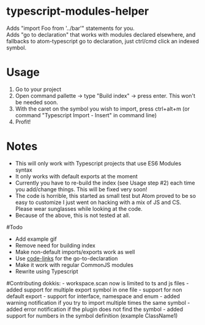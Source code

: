 # typescript-modules-helper

Adds "import Foo from '../bar'" statements for you.  
Adds "go to declaration" that works with modules declared elsewhere, and fallbacks to atom-typescript go to declaration, just ctrl/cmd click an indexed symbol.
# Usage
1. Go to your project
2. Open command pallette -> type "Build index" -> press enter. This won't be needed soon.
3. With the caret on the symbol you wish to import, press ctrl+alt+m (or command "Typescript Import - Insert" in command line)
4. Profit!

# Notes
- This will only work with Typescript projects that use ES6 Modules syntax
- It only works with default exports at the moment
- Currently you have to re-build the index (see Usage step #2) each time you add/change things. This will be fixed very soon!
- The code is horrible, this started as small test but Atom proved to be so easy to customize I just went on hacking with a mix of JS and CS. Please wear sunglasses while looking at the code.
- Because of the above, this is not tested at all.

#Todo
- Add example gif
- Remove need for building index
- Make non-default imports/exports work as well
- Use [code-links](https://atom.io/packages/code-links) for the go-to-declaration
- Make it work with regular CommonJS modules
- Rewrite using Typescript

#Contributing
dokkis:
	- workspace.scan now is limited to ts and js files
	- added support for multiple export symbol in one file 
	- support for non default export
	- support for interface, namespace and enum
	- added warning notification if you try to import multiple times the same symbol
	- added error notification if the plugin does not find the symbol
	- added support for numbers in the symbol definition (example ClassName1)
